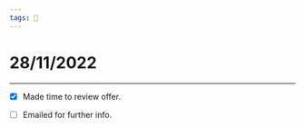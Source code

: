 ```yaml
---
tags: 📆
---
```


# 28/11/2022
---

- [x] Made time to review offer.
- [ ] Emailed for further info.


